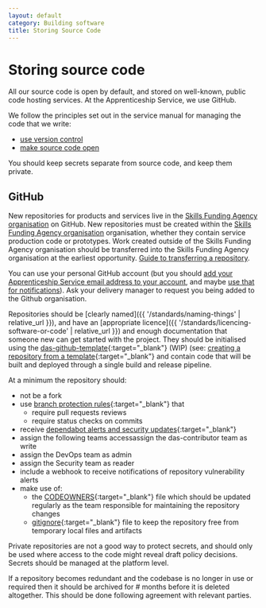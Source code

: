 ```yaml
---
layout: default
category: Building software
title: Storing Source Code
---
```

# Storing source code

All our source code is open by default, and stored on well-known,
public code hosting services. At the Apprenticeship Service, we use GitHub.

We follow the principles set out in the service manual for managing the
code that we write:

- [use version control](https://www.gov.uk/service-manual/technology/maintaining-version-control-in-coding)
- [make source code open](https://www.gov.uk/service-manual/technology/making-source-code-open-and-reusable)

You should keep secrets separate from source code, and keep them private.

## GitHub

New repositories for products and services live in the
[Skills Funding Agency organisation](https://github.com/SkillsFundingAgency)
on GitHub. New repositories must be created within the [Skills Funding Agency organisation](https://github.com/SkillsFundingAgency) organisation, whether they contain service production code or prototypes. Work created outside of the Skills Funding Agency organisation should be transferred into the Skills Funding Agency organisation at the earliest opportunity. [Guide to transferring a repository](https://help.github.com/en/articles/transferring-a-repository).

You can use your personal GitHub account (but you should [add your Apprenticeship Service
email address to your account](https://help.github.com/articles/adding-an-email-address-to-your-github-account/),
and maybe [use that for notifications](https://help.github.com/articles/managing-notification-emails-for-organizations/)).
Ask your delivery manager to request you being added to the Github organisation.

Repositories should be [clearly named]({{ '/standards/naming-things' | relative_url }}),
and have an [appropriate licence]({{ '/standards/licencing-software-or-code' | relative_url }})
and enough documentation that someone new can get started with the
project. They should be initialised using the [das-github-template]{:target="_blank"} (WIP) (see: [creating a repository from a template]{:target="_blank"} and contain code that will be built and deployed through a single build and release pipeline. 

At a minimum the repository should:

- not be a fork
- use [branch protection rules]{:target="_blank"} that
    - require pull requests reviews
    - require status checks on commits
- receive [dependabot alerts and security updates]{:target="_blank"}
- assign the following teams accessassign the das-contributor team as write
- assign the DevOps team as admin
- assign the Security team as reader
- include a webhook to receive notifications of repository vulnerability alerts
- make use of:
    - the [CODEOWNERS]{:target="_blank"} file which should be updated regularly as the team responsible for maintaining the repository changes
    - [gitignore]{:target="_blank"} file to keep the repository free from temporary local files and artifacts

Private repositories are not a good way to protect secrets, and should only be used where access to the code might reveal draft policy decisions.  Secrets should be managed at the platform level.

If a repository becomes redundant and the codebase is no longer in use or required then it should be archived for # months before it is deleted altogether. This should be done following agreement with relevant parties.

[das-github-template]: https://github.com/SkillsFundingAgency/das-github-template
[creating a repository from a template]: https://help.github.com/en/github/creating-cloning-and-archiving-repositories/creating-a-repository-from-a-template
[branch protection rules]:https://help.github.com/en/github/administering-a-repository/configuring-protected-branches
[dependabot alerts and security updates]: https://help.github.com/en/github/administering-a-repository/managing-security-and-analysis-settings-for-your-repository#enabling-or-disabling-security-and-analysis-features
[CODEOWNERS]: https://help.github.com/en/github/creating-cloning-and-archiving-repositories/about-code-owners
[gitignore]: https://git-scm.com/docs/gitignore